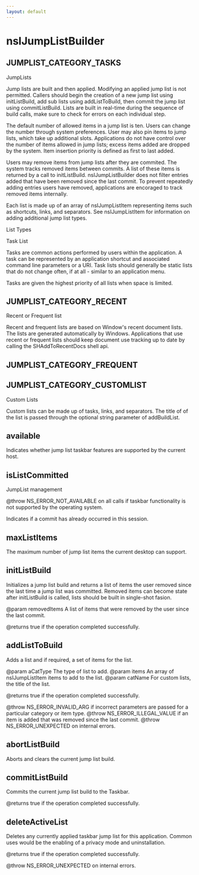 ```yaml
---
layout: default
---
```


# nsIJumpListBuilder #

## JUMPLIST_CATEGORY_TASKS ##

JumpLists

Jump lists are built and then applied. Modifying an applied jump list is not
permitted. Callers should begin the creation of a new jump list using
initListBuild, add sub lists using addListToBuild, then commit the jump list
using commitListBuild. Lists are built in real-time during the sequence of
build calls, make sure to check for errors on each individual step.

The default number of allowed items in a jump list is ten. Users can change
the number through system preferences. User may also pin items to jump lists,
which take up additional slots. Applications do not have control over the
number of items allowed in jump lists; excess items added are dropped by the
system. Item insertion priority is defined as first to last added. 

Users may remove items from jump lists after they are commited. The system
tracks removed items between commits. A list of these items is returned by
a call to initListBuild. nsIJumpListBuilder does not filter entries added that
have been removed since the last commit. To prevent repeatedly adding entries
users have removed, applications are encoraged to track removed items 
internally.

Each list is made up of an array of nsIJumpListItem representing items
such as shortcuts, links, and separators. See nsIJumpListItem for information
on adding additional jump list types.


List Types


Task List

Tasks are common actions performed by users within the application. A task
can be represented by an application shortcut and associated command line
parameters or a URI. Task lists should generally be static lists that do not
change often, if at all - similar to an application menu.

Tasks are given the highest priority of all lists when space is limited.


## JUMPLIST_CATEGORY_RECENT ##

Recent or Frequent list

Recent and frequent lists are based on Window's recent document lists. The
lists are generated automatically by Windows. Applications that use recent
or frequent lists should keep document use tracking up to date by calling
the SHAddToRecentDocs shell api.


## JUMPLIST_CATEGORY_FREQUENT ##

## JUMPLIST_CATEGORY_CUSTOMLIST ##

Custom Lists

Custom lists can be made up of tasks, links, and separators. The title of
of the list is passed through the optional string parameter of addBuildList.


## available ##

Indicates whether jump list taskbar features are supported by the current
host.


## isListCommitted ##

JumpList management

@throw NS_ERROR_NOT_AVAILABLE on all calls if taskbar functionality
is not supported by the operating system.


Indicates if a commit has already occurred in this session.


## maxListItems ##

The maximum number of jump list items the current desktop can support.


## initListBuild ##

Initializes a jump list build and returns a list of items the user removed
since the last time a jump list was committed. Removed items can become state
after initListBuild is called, lists should be built in single-shot fasion.

@param removedItems
       A list of items that were removed by the user since the last commit.

@returns true if the operation completed successfully.


## addListToBuild ##

Adds a list and if required, a set of items for the list.

@param aCatType
       The type of list to add.
@param items
       An array of nsIJumpListItem items to add to the list.
@param catName
       For custom lists, the title of the list.

@returns true if the operation completed successfully.

@throw NS_ERROR_INVALID_ARG if incorrect parameters are passed for
a particular category or item type.
@throw NS_ERROR_ILLEGAL_VALUE if an item is added that was removed
since the last commit.
@throw NS_ERROR_UNEXPECTED on internal errors.


## abortListBuild ##

Aborts and clears the current jump list build.


## commitListBuild ##

Commits the current jump list build to the Taskbar.

@returns true if the operation completed successfully.


## deleteActiveList ##

Deletes any currently applied taskbar jump list for this application.
Common uses would be the enabling of a privacy mode and uninstallation.

@returns true if the operation completed successfully.

@throw NS_ERROR_UNEXPECTED on internal errors.

